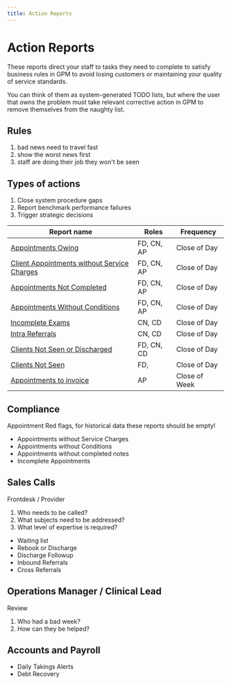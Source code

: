 ```yaml
---
title: Action Reports
---
```


# Action Reports

These reports direct your staff to tasks they need to complete to satisfy business rules in GPM to avoid losing customers or maintaining your quality of service standards.

You can think of them as system-generated TODO lists, but where the user that owns the problem must take relevant corrective action in GPM to remove themselves from the naughty list.

## Rules

1. bad news need to travel fast
2. show the worst news first
3. staff are doing their job they won't be seen

## Types of actions

1. Close system procedure gaps
2. Report benchmark performance failures
3. Trigger strategic decisions

| Report name                                                                                                                   | Roles      | Frequency     |
| ----------------------------------------------------------------------------------------------------------------------------- | ---------- | ------------- |
| [Appointments Owing](/features/practice-manager/reports/appointments-owing)                                                   | FD, CN, AP | Close of Day  |
| [Client Appointments without Service Charges](/features/practice-manager/reports/client-appointments-without-service-charges) | FD, CN, AP | Close of Day  |
| [Appointments Not Completed](/features/practice-manager/reports/appointments-not-completed)                                   | FD, CN, AP | Close of Day  |
| [Appointments Without Conditions](/features/practice-manager/reports/appointments-without-conditions)                         | FD, CN, AP | Close of Day  |
| [Incomplete Exams](/features/practice-manager/reports/incomplete-exams)                                                       | CN, CD     | Close of Day  |
| [Intra Referrals](/features/practice-manager/reports/intra-referrals)                                                         | CN, CD     | Close of Day  |
| [Clients Not Seen or Discharged](/features/practice-manager/reports/clients-not-seen-or-discharged)                           | FD, CN, CD | Close of Day  |
| [Clients Not Seen](/features/practice-manager/reports/clients-not-seen)                                                       | FD,        | Close of Day  |
| [Appointments to invoice](/features/practice-manager/reports/appointments-to-invoice)                                         | AP         | Close of Week |

## Compliance

Appointment Red flags, for historical data these reports should be empty!

- Appointments without Service Charges
- Appointments without Conditions
- Appointments without completed notes
- Incomplete Appointments

## Sales Calls

Frontdesk / Provider

1. Who needs to be called?
2. What subjects need to be addressed?
3. What level of expertise is required?

- Waiting list
- Rebook or Discharge
- Discharge Followup
- Inbound Referrals
- Cross Referrals

## Operations Manager / Clinical Lead

Review

1. Who had a bad week?
2. How can they be helped?

## Accounts and Payroll

- Daily Takings Alerts
- Debt Recovery

